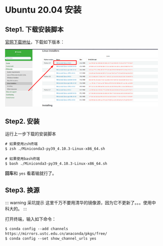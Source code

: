 # Ubuntu 20.04 安装

## Step1. 下载安装脚本

[官网下载地址](https://docs.conda.io/en/latest/miniconda.html#linux-installers)，下载如下版本：

![minicondaLinux下载页面](assets/images/minicondaLinux下载页面.png)

## Step2. 安装

运行上一步下载的安装脚本

```shell
# 如果使用zsh终端
$ zsh ./Miniconda3-py39_4.10.3-Linux-x86_64.sh

# 如果使用bash终端
$ bash ./Miniconda3-py39_4.10.3-Linux-x86_64.sh
```

**回车**和 `yes` 看着输就行了。

## Step3. 换源

::: warning 采坑提示
这里千万不要用清华的镜像源，因为它不更新了。。。使用中科大的。
:::

打开终端，输入如下命令：

``` shell
$ conda config --add channels https://mirrors.ustc.edu.cn/anaconda/pkgs/free/
$ conda config --set show_channel_urls yes
```